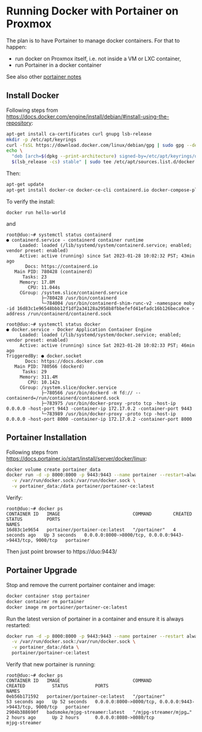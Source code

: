 # Running Docker with Portainer on Proxmox

The plan is to have Portainer to manage docker containers.  For that to happen:

* run docker on Proxmox itself, i.e. not inside a VM or LXC container,
* run Portainer in a docker container

See also other [portainer notes](/apps/docker/portainer.html)

## Install Docker

Following steps from
https://docs.docker.com/engine/install/debian/#install-using-the-repository:

```sh
apt-get install ca-certificates curl gnupg lsb-release
mkdir -p /etc/apt/keyrings
curl -fsSL https://download.docker.com/linux/debian/gpg | sudo gpg --dearmor -o /etc/apt/keyrings/docker.gpg
echo \
  "deb [arch=$(dpkg --print-architecture) signed-by=/etc/apt/keyrings/docker.gpg] https://download.docker.com/linux/debian \
  $(lsb_release -cs) stable" | sudo tee /etc/apt/sources.list.d/docker.list > /dev/null
```

Then:

```sh
apt-get update
apt-get install docker-ce docker-ce-cli containerd.io docker-compose-plugin
```

To verify the install:
```
docker run hello-world
```
and

```
root@duo:~# systemctl status containerd
● containerd.service - containerd container runtime
     Loaded: loaded (/lib/systemd/system/containerd.service; enabled; vendor preset: enabled)
     Active: active (running) since Sat 2023-01-28 10:02:32 PST; 43min ago
       Docs: https://containerd.io
   Main PID: 780428 (containerd)
      Tasks: 23
     Memory: 17.8M
        CPU: 11.044s
     CGroup: /system.slice/containerd.service
             ├─780428 /usr/bin/containerd
             └─784004 /usr/bin/containerd-shim-runc-v2 -namespace moby -id 16d83c1e96548bbb12f1df2a34128a2958b8fbbefefd41efadc16b126beca9ce -address /run/containerd/containerd.sock

root@duo:~# systemctl status docker
● docker.service - Docker Application Container Engine
     Loaded: loaded (/lib/systemd/system/docker.service; enabled; vendor preset: enabled)
     Active: active (running) since Sat 2023-01-28 10:02:33 PST; 46min ago
TriggeredBy: ● docker.socket
       Docs: https://docs.docker.com
   Main PID: 780566 (dockerd)
      Tasks: 29
     Memory: 311.4M
        CPU: 10.142s
     CGroup: /system.slice/docker.service
             ├─780566 /usr/bin/dockerd -H fd:// --containerd=/run/containerd/containerd.sock
             ├─783975 /usr/bin/docker-proxy -proto tcp -host-ip 0.0.0.0 -host-port 9443 -container-ip 172.17.0.2 -container-port 9443
             └─783989 /usr/bin/docker-proxy -proto tcp -host-ip 0.0.0.0 -host-port 8000 -container-ip 172.17.0.2 -container-port 8000
```

## Portainer Installation

Following steps from
https://docs.portainer.io/start/install/server/docker/linux:

```sh
docker volume create portainer_data
docker run -d -p 8000:8000 -p 9443:9443 --name portainer --restart=always \
  -v /var/run/docker.sock:/var/run/docker.sock \
  -v portainer_data:/data portainer/portainer-ce:latest
```

Verify:
```
root@duo:~# docker ps
CONTAINER ID   IMAGE                           COMMAND        CREATED         STATUS         PORTS                                                      NAMES
16d83c1e9654   portainer/portainer-ce:latest   "/portainer"   4 seconds ago   Up 3 seconds   0.0.0.0:8000->8000/tcp, 0.0.0.0:9443->9443/tcp, 9000/tcp   portainer
```

Then just point browser to https://duo:9443/

## Portainer Upgrade

Stop and remove the current portainer container and image:
```sh
docker container stop portainer
docker container rm portainer
docker image rm portainer/portainer-ce:latest
```

Run the latest version of portainer in a container and ensure it is always
restarted:
```sh
docker run -d -p 8000:8000 -p 9443:9443 --name portainer --restart always \
  -v /var/run/docker.sock:/var/run/docker.sock \
  -v portainer_data:/data \
  portainer/portainer-ce:latest
```

Verify that new portainer is running:
```
root@duo:~# docker ps
CONTAINER ID   IMAGE                           COMMAND                  CREATED          STATUS          PORTS                                                      NAMES
0eb56b171592   portainer/portainer-ce:latest   "/portainer"             53 seconds ago   Up 52 seconds   0.0.0.0:8000->8000/tcp, 0.0.0.0:9443->9443/tcp, 9000/tcp   portainer
2904b388690f   badsmoke/mjpg-streamer:latest   "/mjpg-streamer/mjpg…"   2 hours ago      Up 2 hours      0.0.0.0:8080->8080/tcp                                     mjpg-streamer
```
